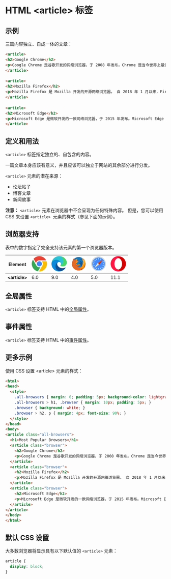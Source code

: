 HTML \<article> 标签
===

## 示例

三篇内容独立、自成一体的文章：

```html idoc:preview:iframe
<article>
<h2>Google Chrome</h2>
<p>Google Chrome 是谷歌开发的网络浏览器，于 2008 年发布。Chrome 是当今世界上最受欢迎的网络浏览器！</p>
</article>

<article>
<h2>Mozilla Firefox</h2>
<p>Mozilla Firefox 是 Mozilla 开发的开源网络浏览器。 自 2018 年 1 月以来，Firefox 一直是第二受欢迎的网络浏览器。</p>
</article>

<article>
<h2>Microsoft Edge</h2>
<p>Microsoft Edge 是微软开发的一款网络浏览器，于 2015 年发布。Microsoft Edge 取代了 Internet Explorer。</p>
</article>
```

## 定义和用法

`<article>` 标签指定独立的、自包含的内容。

一篇文章本身应该有意义，并且应该可以独立于网站的其余部分进行分发。

`<article>` 元素的潜在来源：

* 论坛帖子
* 博客文章
* 新闻故事

**注意：** `<article>` 元素在浏览器中不会呈现为任何特殊内容。 但是，您可以使用 CSS 来设置 `<article> `元素的样式（参见下面的示例）。

## 浏览器支持

表中的数字指定了完全支持该元素的第一个浏览器版本。

| Element | ![chrome][1] | ![edge][2] | ![firefox][3] | ![safari][4] | ![opera][5] |
| ---- | ---- | ---- | ---- | ---- | ---- |
| __\<article>__ | 6.0 | 9.0 | 4.0 | 5.0 | 11.1 |
<!--rehype:style=width: 100%; display: inline-table;-->

## 全局属性

`<article>` 标签支持 HTML 中的[全局属性](../reference/standardattributes.md)。

## 事件属性

`<article>` 标签支持 HTML 中的[事件属性](../reference/eventattributes.md)。


## 更多示例

使用 CSS 设置 \<article> 元素的样式：

```html idoc:preview:iframe
<html>
<head>
  <style>
    .all-browsers { margin: 0; padding: 5px; background-color: lightgray; }
    .all-browsers > h1, .browser { margin: 10px; padding: 5px; }
    .browser { background: white; }
    .browser > h2, p { margin: 4px; font-size: 90%; }
  </style>
</head>
<body>
<article class="all-browsers">
  <h1>Most Popular Browsers</h1>
  <article class="browser">
    <h2>Google Chrome</h2>
    <p>Google Chrome 是谷歌开发的网络浏览器，于 2008 年发布。Chrome 是当今世界上最受欢迎的网络浏览器！</p>
  </article>
  <article class="browser">
    <h2>Mozilla Firefox</h2>
    <p>Mozilla Firefox 是 Mozilla 开发的开源网络浏览器。 自 2018 年 1 月以来，Firefox 一直是第二受欢迎的网络浏览器。</p>
  </article>
  <article class="browser">
    <h2>Microsoft Edge</h2>
    <p>Microsoft Edge 是微软开发的一款网络浏览器，于 2015 年发布。Microsoft Edge 取代了 Internet Explorer。</p>
  </article>
</article>
</body>
</html>
```

## 默认 CSS 设置

大多数浏览器将显示具有以下默认值的 `<article>` 元素：

```css
article {
  display: block;
}
```

[1]: ../assets/chrome.svg
[2]: ../assets/edge.svg
[3]: ../assets/firefox.svg
[4]: ../assets/safari.svg
[5]: ../assets/opera.svg